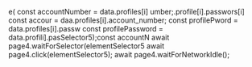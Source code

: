 e(
        const accountNumber = data.profiles[i]
umber;.profile[i].passwors[i]
        const accour = daa.profiles[i].account_number;
        const profilePword = data.profiles[i].passw
        const profilePassword = data.profili].pasSelector5);const accountN
                        await page4.waitForSelector(elementSelector5
                        await page4.click(elementSelector5);
                        await page4.waitForNetworkIdle();

